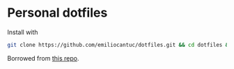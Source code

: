 # Personal dotfiles

Install with
```bash
git clone https://github.com/emiliocantuc/dotfiles.git && cd dotfiles && sh install.sh;
```
Borrowed from [this repo](https://github.com/mathiasbynens/dotfiles/).

